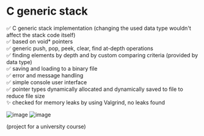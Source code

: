 # C generic stack

✅ C generic stack implementation (changing the used data type wouldn't affect the stack code itself)  
✅ based on void* pointers  
✅ generic push, pop, peek, clear, find at-depth operations  
✅ finding elements by depth and by custom comparing criteria (provided by data type)  
✅ saving and loading to a binary file  
✅ error and message handling  
✅ simple console user interface  
✅ pointer types dynamically allocated and dynamically saved to file to reduce file size  
✨ checked for memory leaks by using Valgrind, no leaks found

![image](https://github.com/user-attachments/assets/a42bd787-b2a8-4302-a84b-35376659f519)
![image](https://github.com/user-attachments/assets/8313d0a1-040c-4571-8bcc-f1497e54810c)

(project for a university course)
